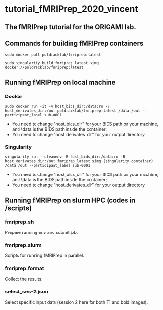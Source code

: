 # tutorial_fMRIPrep_2020_vincent

The fMRIPrep tutorial for the ORIGAMI lab. 
------
## Commands for building fMRIPrep containers
```sudo docker pull poldracklab/fmriprep:latest```

```sudo singularity build fmriprep_latest.simg docker://poldracklab/fmriprep:latest```
## Running fMRIPrep on local machine
### Docker
```sudo docker run -it -v host_bids_dir:/data:ro -v host_derivates_dir:/out poldracklab/fmriprep:latest /data /out --participant_label sub-0001```

* You need to change "host_bids_dir" for your BIDS path on your machine, and \data is the BIDS path inside the container;
* You need to change "host_derivates_dir" for your output directory. 
### Singularity
```singularity run --cleanenv -B host_bids_dir:/data:ro -B host_derivates_dir:/out fmriprep_latest.simg (singularity container) /data /out --participant_label sub-0001```

* You need to change "host_bids_dir" for your BIDS path on your machine, and \data is the BIDS path inside the container;
* You need to change "host_derivates_dir" for your output directory. 
## Running fMRIPrep on slurm HPC (codes in /scripts)
### fmriprep.sh
Prepare running env and submit job.
### fmriprep.slurm
Scripts for running fMRIPrep in parallel.
### fmriprep.format
Collect the results.
### select_ses-2.json
Select specific input data (session 2 here for both T1 and bold images).
